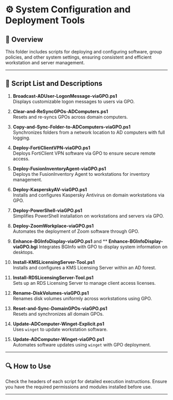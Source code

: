 # ⚙️ System Configuration and Deployment Tools

## 📄 Overview
This folder includes scripts for deploying and configuring software, group policies, and other system settings, ensuring consistent and efficient workstation and server management.

---

## 📜 Script List and Descriptions

1. **Broadcast-ADUser-LogonMessage-viaGPO.ps1**  
   Displays customizable logon messages to users via GPO.

2. **Clear-and-ReSyncGPOs-ADComputers.ps1**  
   Resets and re-syncs GPOs across domain computers.

3. **Copy-and-Sync-Folder-to-ADComputers-viaGPO.ps1**  
   Synchronizes folders from a network location to AD computers with full logging.

4. **Deploy-FortiClientVPN-viaGPO.ps1**  
   Deploys FortiClient VPN software via GPO to ensure secure remote access.

5. **Deploy-FusionInventoryAgent-viaGPO.ps1**  
   Deploys the FusionInventory Agent to workstations for inventory management.

6. **Deploy-KasperskyAV-viaGPO.ps1**  
   Installs and configures Kaspersky Antivirus on domain workstations via GPO.

7. **Deploy-PowerShell-viaGPO.ps1**  
   Simplifies PowerShell installation on workstations and servers via GPO.

8. **Deploy-ZoomWorkplace-viaGPO.ps1**  
   Automates the deployment of Zoom software through GPO.

9. **Enhance-BGInfoDisplay-viaGPO.ps1**  and ** **Enhance-BGInfoDisplay-viaGPO.bgi**
   Integrates BGInfo with GPO to display system information on desktops.

10. **Install-KMSLicensingServer-Tool.ps1**  
    Installs and configures a KMS Licensing Server within an AD forest.

11. **Install-RDSLicensingServer-Tool.ps1**  
    Sets up an RDS Licensing Server to manage client access licenses.

12. **Rename-DiskVolumes-viaGPO.ps1**  
    Renames disk volumes uniformly across workstations using GPO.

13. **Reset-and-Sync-DomainGPOs-viaGPO.ps1**  
    Resets and synchronizes all domain GPOs.

14. **Update-ADComputer-Winget-Explicit.ps1**  
    Uses `winget` to update workstation software.

15. **Update-ADComputer-Winget-viaGPO.ps1**  
    Automates software updates using `winget` with GPO deployment.

---

## 🔍 How to Use
Check the headers of each script for detailed execution instructions. Ensure you have the required permissions and modules installed before use.

---

